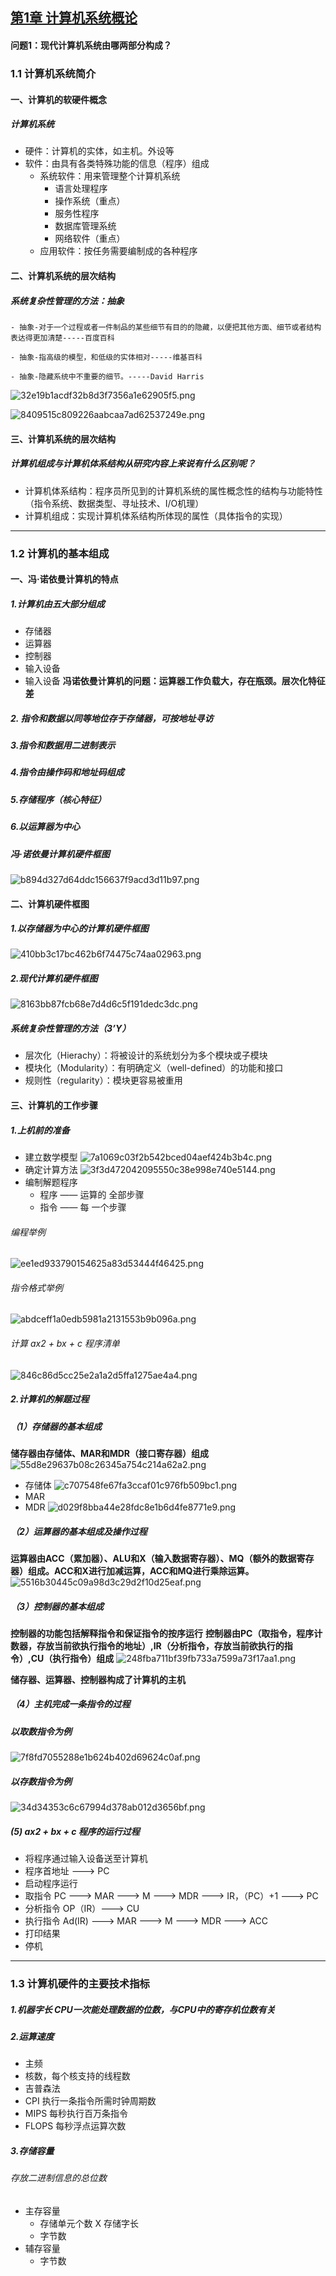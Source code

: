 ## [第1章 计算机系统概论](https://app.yinxiang.com/fx/a1496625-dc4a-47a4-ade8-e4226c6446e4)
#### 问题1：现代计算机系统由哪两部分构成？


### 1.1 计算机系统简介
#### 一、计算机的软硬件概念
##### 计算机系统
- 硬件：计算机的实体，如主机。外设等
- 软件：由具有各类特殊功能的信息（程序）组成
   - 系统软件：用来管理整个计算机系统
     - 语言处理程序
     - 操作系统（重点）
     - 服务性程序
     - 数据库管理系统
     - 网络软件（重点）
   - 应用软件：按任务需要编制成的各种程序
#### 二、计算机系统的层次结构
##### 系统复杂性管理的方法：抽象
  
    - 抽象-对于一个过程或者一件制品的某些细节有目的的隐藏，以便把其他方面、细节或者结构表达得更加清楚-----百度百科

    - 抽象-指高级的模型，和低级的实体相对-----维基百科

    - 抽象-隐藏系统中不重要的细节。-----David Harris

![32e19b1acdf32b8d3f7356a1e62905f5.png](en-resource://database/752:1)

![8409515c809226aabcaa7ad62537249e.png](en-resource://database/754:1)

#### 三、计算机系统的层次结构
##### 计算机组成与计算机体系结构从研究内容上来说有什么区别呢？
- 计算机体系结构：程序员所见到的计算机系统的属性概念性的结构与功能特性（指令系统、数据类型、寻址技术、I/O机理）
- 计算机组成：实现计算机体系结构所体现的属性（具体指令的实现）
***
### 1.2 计算机的基本组成
#### 一、冯·诺依曼计算机的特点
##### 1.计算机由五大部分组成
- 存储器
- 运算器
- 控制器
- 输入设备
- 输入设备
**冯诺依曼计算机的问题：运算器工作负载大，存在瓶颈。层次化特征差**
##### 2. 指令和数据以同等地位存于存储器，可按地址寻访
##### 3.指令和数据用二进制表示
##### 4.指令由操作码和地址码组成
##### 5.存储程序（核心特征）
##### 6.以运算器为中心

##### 冯·诺依曼计算机硬件框图
![b894d327d64ddc156637f9acd3d11b97.png](en-resource://database/758:1)
#### 二、计算机硬件框图
##### 1.以存储器为中心的计算机硬件框图
![410bb3c17bc462b6f74475c74aa02963.png](en-resource://database/760:1)
##### 2.现代计算机硬件框图
![8163bb87fcb68e7d4d6c5f191dedc3dc.png](en-resource://database/762:1)
##### 系统复杂性管理的方法（3’Y）
- 层次化（Hierachy）：将被设计的系统划分为多个模块或子模块
- 模块化（Modularity）：有明确定义（well-defined）的功能和接口
- 规则性（regularity）：模块更容易被重用

#### 三、计算机的工作步骤
##### 1.上机前的准备
- 建立数学模型 
![7a1069c03f2b542bced04aef424b3b4c.png](en-resource://database/764:1)
- 确定计算方法
![3f3d472042095550c38e998e740e5144.png](en-resource://database/766:1)
- 编制解题程序
    - 程序 —— 运算的 全部步骤
    - 指令 —— 每 一个步骤
###### 编程举例
![ee1ed933790154625a83d53444f46425.png](en-resource://database/768:1)
###### 指令格式举例
![abdceff1a0edb5981a2131553b9b096a.png](en-resource://database/770:1)
###### 计算 ax2 + bx + c 程序清单
![846c86d5cc25e2a1a2d5ffa1275ae4a4.png](en-resource://database/772:1)

##### 2.计算机的解题过程
##### （1）存储器的基本组成
**储存器由存储体、MAR和MDR（接口寄存器）组成**
![55d8e29637b08c26345a754c214a62a2.png](en-resource://database/774:1)
- 存储体
![c707548fe67fa3ccaf01c976fb509bc1.png](en-resource://database/776:1)
- MAR
- MDR
![d029f8bba44e28fdc8e1b6d4fe8771e9.png](en-resource://database/778:1)
##### （2）运算器的基本组成及操作过程
**运算器由ACC（累加器）、ALU和X（输入数据寄存器）、MQ（额外的数据寄存器）组成。ACC和X进行加减运算，ACC和MQ进行乘除运算。**
![5516b30445c09a98d3c29d2f10d25eaf.png](en-resource://database/780:1)
##### （3）控制器的基本组成
**控制器的功能包括解释指令和保证指令的按序运行**
**控制器由PC（取指令，程序计数器，存放当前欲执行指令的地址）,IR（分析指令，存放当前欲执行的指令）,CU（执行指令）组成**
![248fba711bf39fb733a7599a73f17aa1.png](en-resource://database/782:1)

**储存器、运算器、控制器构成了计算机的主机**
##### （4）主机完成一条指令的过程
##### 以取数指令为例
![7f8fd7055288e1b624b402d69624c0af.png](en-resource://database/784:1)
##### 以存数指令为例
![34d34353c6c67994d378ab012d3656bf.png](en-resource://database/786:1)
##### (5) ax2 + bx + c 程序的运行过程
- 将程序通过输入设备送至计算机
- 程序首地址 ---> PC
- 启动程序运行
- 取指令 PC ---> MAR ---> M ---> MDR ---> IR，（PC）+1 ---> PC
- 分析指令 OP（IR）---> CU
- 执行指令 Ad(IR) ---> MAR ---> M ---> MDR ---> ACC
- 打印结果
- 停机
***
### 1.3 计算机硬件的主要技术指标
##### 1.机器字长 CPU一次能处理数据的位数，与CPU中的寄存机位数有关
##### 2.运算速度
- 主频
- 核数，每个核支持的线程数
- 吉普森法
- CPI 执行一条指令所需时钟周期数
- MIPS 每秒执行百万条指令
- FLOPS 每秒浮点运算次数
##### 3.存储容量
###### 存放二进制信息的总位数
- 主存容量
    - 存储单元个数 X 存储字长
    - 字节数
- 辅存容量
    - 字节数
